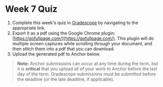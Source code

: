 <!--meta exposure: initial -->
<!--meta assessmentFormat: ProblemSet -->
<!--meta submissionVia: GradeScope -->
<!--meta instructionType: specific -->
<!--meta submissionFormatFlexibility: no -->
<!--meta submissionTopicFlexibility: no -->
<!--meta rubricAvailable: no -->
<!--meta rubricShared: no -->
<!--meta groupWork: no -->
<!--meta automatedGrading: 100 -->
<!--meta studentInstructionsLink: /assignments/week_4_quiz.pdf -->
<!--meta topics: Graphs -->

# Week 7 Quiz

1. Complete this week's quiz in [Gradescope](https://www.gradescope.com) by navigating to the appropriate link.
2. Export it as a pdf using the Google Chrome plugin: [https://gofullpage.com/](https://gofullpage.com/). This plugin
   will do multiple screen captures while scrolling through your document, and then stitch them into a pdf that you can
   download.
3. Upload the generated pdf to Anchor below.

> **Note:** Anchor submissions can occur at any time during the term, but it is **critical** that you upload all of your
> work to Anchor before the last day of the term. Gradescope submissions must be submitted before the deadline (or the
> late deadline, if applicable).

